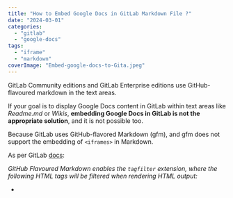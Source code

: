 ```yaml
---
title: "How to Embed Google Docs in GitLab Markdown File ?"
date: "2024-03-01"
categories: 
  - "gitlab"
  - "google-docs"
tags: 
  - "iframe"
  - "markdown"
coverImage: "Embed-google-docs-to-Gita.jpeg"
---
```


GitLab Community editions and GitLab Enterprise editions use GitHub-flavoured markdown in the text areas.

If your goal is to display Google Docs content in GitLab within text areas like _Readme.md_ or _Wikis_, **embedding Google Docs in GitLab is not the appropriate solution**, and it is not possible too.

Because GitLab uses GitHub-flavored Markdown (gfm), and gfm does not support the embedding of `<iframes>` in Markdown.

As per GitLab [docs](https://github.github.com/gfm/#example-630:~:text=quot%3B%26gt%3B%3C/p%3E-,6.11Disallowed%20Raw%20HTML,-(extension)):

_GitHub Flavoured Markdown enables the `tagfilter` extension, where the following HTML tags will be filtered when rendering HTML output:_

- _<title>_

- _<textarea>_

- _<style>_

- _<xmp>_

- _<iframe>_

- _<noembed>_

- _<noframes>_

- _<script>_

- _<plaintext>_

`iframe` will be filtered by the `tagfilter` extension **due to the security concerns** such as [Content spoofing](https://owasp.org/www-community/attacks/Content_Spoofing) and [Cross site scripting](https://owasp.org/www-community/attacks/xss/).

Hence, the right way to use the Google Docs content in GitLab is to [convert the Google Docs into Markdown format](https://www.docstomarkdown.pro/) and update into GitLab. There are two options to add the content of Google Docs to GitLab as Markdown.

- Converting Google Docs to Markdown and Paste in GitLab file

- Commit the Google Docs Content as Markdown to GitLab directly

Both of these options are possible using the [Docs to Markdown Pro](https://workspace.google.com/marketplace/app/docs_to_markdown_pro) from Google Docs add-on.

Install this add-on and read further to learn how to use Google Docs content as Markdown in GitLab text areas.

## Converting Google Docs to Markdown and Paste in GitLab file

This section explains how to convert Google Docs content to Markdown text and manually paste the text into a GitLab text area, for example, _readme.md_.

1. From the _Extensions_ menu, select _Docs to Markdown Pro_ > _Convert To Markdown (Copy or Save as a file)_ option.

3. Click the "To Markdown" button. The Google Docs content will be converted to Markdown format, and the output text will be displayed and copied to the clipboard.

5. Navigate to the GitLab repository and open the file to which you need to add the Google Docs content.

7. Paste the copied content and commit it.

9. That’s it. Now, your Google Docs content has been updated in GitLab as Markdown.

**Note:** This process involves manual effort.

In the next section, let us see how you can commit Google Docs content as Markdown to GitLab.

## Committing the Google Docs Content as Markdown to GitLab 

The Docs to Markdown Pro add-on allows you to commit Google Docs content as Markdown _without_ manual effort. Here is how to do it:

1. From the _Extensions_ menu, select _Docs to Markdown Pro_ > _Export as Markdown to GitHub or GitLab_ option

3. On the top left corner, click the _Settings_ window. The settings window will open, allowing you to configure your GitLab repository using the username, personal access tokens, and other data such as Markdown commit location and images commit location. Once configured, close the configure window (this is a one-time activity).

5. In the _Export as Markdown_ window, select the _Git branch_ to which you need to commit the Google Docs as Markdown

7. Update the _Markdown file name_ as required

9. Optionally, if you need to include Front Matter for static sites, use the _Edit Front Matter_ option and update the necessary details.

11. Finally, click the _Push to Git_ option

13. The Google Docs content will be converted to Markdown format and pushed to your GitLab repository

15. If you need to update the contents, make the necessary changes in Google Docs, and click the Push to Git option. The updated content will be committed to the GitLab file

## Advantages of Using the Add-on

- Eliminates manual work, saving time.

- Images are automatically uploaded to Git, and their paths are updated in the generated Markdown.

- Ensures error-free conversion.

- Facilitates seamless updates when there is a change in the content.
